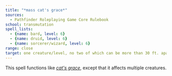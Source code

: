 ```yaml
---
title: "*mass cat's grace*"
sources:
  - Pathfinder Roleplaying Game Core Rulebook
school: transmutation
spell_lists:
  - {name: bard, level: 6}
  - {name: druid, level: 6}
  - {name: sorcerer/wizard, level: 6}
range: close
target: one creature/level, no two of which can be more than 30 ft. apart
---
```


This spell functions like [*cat's grace*](/spells/cats-grace/), except that it affects multiple creatures.

